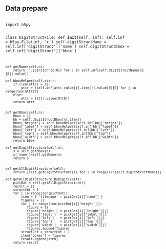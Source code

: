<h2 id="First">Data prepare</h2>
<pre><code>
import h5py

class DigitStructFile:
    def __init__(self, inf):
        self.inf = h5py.File(inf, 'r')
        self.digitStructName = self.inf['digitStruct']['name']
        self.digitStructBbox = self.inf['digitStruct']['bbox']

    def getName(self,n):
        return ''.join([chr(c[0]) for c in self.inf[self.digitStructName[n][0]].value])
 
    def bboxHelper(self,attr):
        if (len(attr) > 1):
            attr = [self.inf[attr.value[j].item()].value[0][0] for j in range(len(attr))]
        else:
            attr = [attr.value[0][0]]
        return attr


    def getBbox(self,n):
        bbox = {}
        bb = self.digitStructBbox[n].item()
        bbox['height'] = self.bboxHelper(self.inf[bb]["height"])
        bbox['label'] = self.bboxHelper(self.inf[bb]["label"])
        bbox['left'] = self.bboxHelper(self.inf[bb]["left"])
        bbox['top'] = self.bboxHelper(self.inf[bb]["top"])
        bbox['width'] = self.bboxHelper(self.inf[bb]["width"])
        return bbox

    def getDigitStructure(self,n):
        s = self.getBbox(n)
        s['name']=self.getName(n)
        return s

    
    def getAllDigitStructure(self):
        return [self.getDigitStructure(i) for i in range(len(self.digitStructName))]

    def getAllDigitStructure_ByDigit(self):
        pictDat = self.getAllDigitStructure()
        result = []
        structCnt = 1
        for i in range(len(pictDat)):
            item = { 'filename' : pictDat[i]["name"] }
            figures = []
            for j in range(len(pictDat[i]['height'])):
               figure = {}
               figure['height'] = pictDat[i]['height'][j]
               figure['label']  = pictDat[i]['label'][j]
               figure['left']   = pictDat[i]['left'][j]
               figure['top']    = pictDat[i]['top'][j]
               figure['width']  = pictDat[i]['width'][j]
               figures.append(figure)
            structCnt = structCnt + 1
            item['boxes'] = figures
            result.append(item)
        return result
</code></pre>